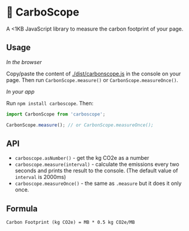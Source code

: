 # 🌿 CarboScope

A <1KB JavaScript library to measure the carbon footprint of your page.

## Usage

*In the browser*

Copy/paste the content of [./dist/carbonscope.js](./dist/carbonscope.js) in the console on your page. Then run `CarbonScope.measure()` or `CarbonScope.measureOnce()`.

*In your app*

Run `npm install carboscope`. Then:

```js
import CarbonScope from 'carboscope';

CarbonScope.measure(); // or CarbonScope.measureOnce();
```

## API

* `carboscope.asNumber()` - get the kg CO2e as a number
* `carboscope.measure(interval)` - calculate the emissions every two seconds and prints the result to the console. (The default value of `interval` is 2000ms)
* `carboscope.measureOnce()` - the same as `.measure` but it does it only once.

## Formula

```
Carbon Footprint (kg CO2e) = MB * 0.5 kg CO2e/MB
```